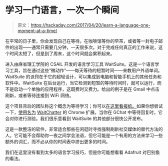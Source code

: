# 学习一门语言，一次一个瞬间

> 原文：<https://hackaday.com/2017/04/20/learn-a-language-one-moment-at-a-time/>

在平常的日子里，你会发现自己在等待。在咖啡馆等你的早茶，或者等一封电子邮件的出现——通常只需要几分钟，一天很多次。对于完成任何真正的工作来说，这个时间太短了，但是到了周末，这个时间就会累积起来。

进入由麻省理工学院的 CSAIL 开发的语言学习工具 WaitSuite。这是一个语言学习工具，旨在通过这些“微动作”——每天等待的短暂时间——来教用户外语单词。WaitSuite 的诀窍在于它的超轻设计，可以集成到电脑和智能手机上的其他任务和软件中。WaitSuite 在后台运行，当它检测到短暂的等待时间时，就可以运行，而不是启动一个单独的应用程序，这既费时又费力。给出的例子是在 Gmail 中点击刷新，或者等待连接到 WiFi 网络。

这个项目背后的团队称这个概念为等待学习；你可以[在这里看报纸。](https://people.csail.mit.edu/ccai/publications/Cai_WaitSuite.pdf)如果你想尝试一下，[使用名为](http://people.csail.mit.edu/ccai/waitchatter/#about) [WaitChatter](http://people.csail.mit.edu/ccai/waitchatter/#about) 的 Chrome 扩展。当你在 GChat 中等待回复时，它会对你进行测验。我们很乐意看到 WaitSuite 的其他部分很快公开发布。

这是一款整洁的软件，非常适合那些在闲逛时寻找强制刷新社交媒体的替代方法的人。它可能不会帮助你一夜之间学会法语，但它可能是一个有用的方法来学习一些额外的词汇，而不必从你的时间表中挤出更多的时间。

我们在这里没有看到太多的语言学习技巧，但是你可能想看看 Adafruit 对巴别鱼的看法。